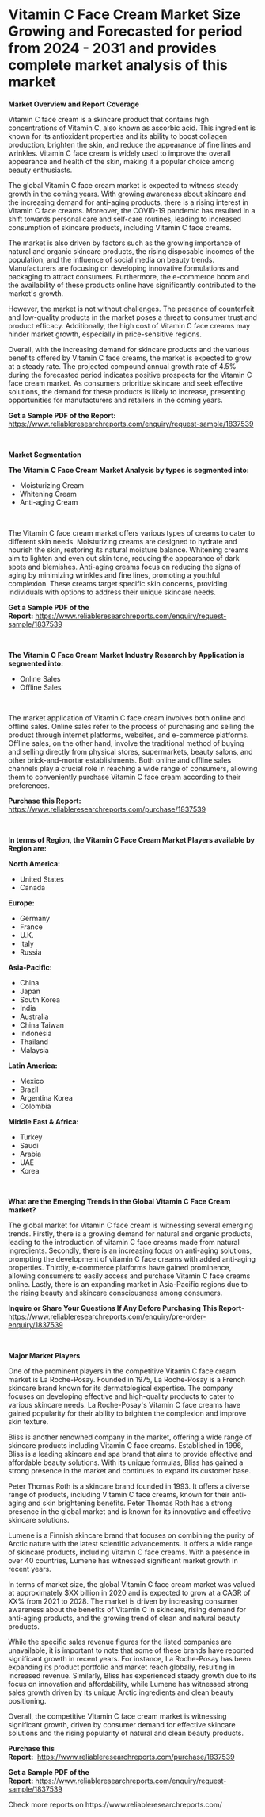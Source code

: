 <p><h1>Vitamin C Face Cream Market Size Growing and Forecasted for period from 2024 - 2031 and provides complete market analysis of this market</h1></p><p><strong>Market Overview and Report Coverage</strong></p>
<p><p>Vitamin C face cream is a skincare product that contains high concentrations of Vitamin C, also known as ascorbic acid. This ingredient is known for its antioxidant properties and its ability to boost collagen production, brighten the skin, and reduce the appearance of fine lines and wrinkles. Vitamin C face cream is widely used to improve the overall appearance and health of the skin, making it a popular choice among beauty enthusiasts.</p><p>The global Vitamin C face cream market is expected to witness steady growth in the coming years. With growing awareness about skincare and the increasing demand for anti-aging products, there is a rising interest in Vitamin C face creams. Moreover, the COVID-19 pandemic has resulted in a shift towards personal care and self-care routines, leading to increased consumption of skincare products, including Vitamin C face creams.</p><p>The market is also driven by factors such as the growing importance of natural and organic skincare products, the rising disposable incomes of the population, and the influence of social media on beauty trends. Manufacturers are focusing on developing innovative formulations and packaging to attract consumers. Furthermore, the e-commerce boom and the availability of these products online have significantly contributed to the market's growth.</p><p>However, the market is not without challenges. The presence of counterfeit and low-quality products in the market poses a threat to consumer trust and product efficacy. Additionally, the high cost of Vitamin C face creams may hinder market growth, especially in price-sensitive regions.</p><p>Overall, with the increasing demand for skincare products and the various benefits offered by Vitamin C face creams, the market is expected to grow at a steady rate. The projected compound annual growth rate of 4.5% during the forecasted period indicates positive prospects for the Vitamin C face cream market. As consumers prioritize skincare and seek effective solutions, the demand for these products is likely to increase, presenting opportunities for manufacturers and retailers in the coming years.</p></p>
<p><strong>Get a Sample PDF of the Report:</strong> <a href="https://www.reliableresearchreports.com/enquiry/request-sample/1837539">https://www.reliableresearchreports.com/enquiry/request-sample/1837539</a></p>
<p>&nbsp;</p>
<p><strong>Market Segmentation</strong></p>
<p><strong>The Vitamin C Face Cream Market Analysis by types is segmented into:</strong></p>
<p><ul><li>Moisturizing Cream</li><li>Whitening Cream</li><li>Anti-aging Cream</li></ul></p>
<p>&nbsp;</p>
<p><p>The Vitamin C face cream market offers various types of creams to cater to different skin needs. Moisturizing creams are designed to hydrate and nourish the skin, restoring its natural moisture balance. Whitening creams aim to lighten and even out skin tone, reducing the appearance of dark spots and blemishes. Anti-aging creams focus on reducing the signs of aging by minimizing wrinkles and fine lines, promoting a youthful complexion. These creams target specific skin concerns, providing individuals with options to address their unique skincare needs.</p></p>
<p><strong>Get a Sample PDF of the Report:</strong>&nbsp;<a href="https://www.reliableresearchreports.com/enquiry/request-sample/1837539">https://www.reliableresearchreports.com/enquiry/request-sample/1837539</a></p>
<p>&nbsp;</p>
<p><strong>The Vitamin C Face Cream Market Industry Research by Application is segmented into:</strong></p>
<p><ul><li>Online Sales</li><li>Offline Sales</li></ul></p>
<p>&nbsp;</p>
<p><p>The market application of Vitamin C face cream involves both online and offline sales. Online sales refer to the process of purchasing and selling the product through internet platforms, websites, and e-commerce platforms. Offline sales, on the other hand, involve the traditional method of buying and selling directly from physical stores, supermarkets, beauty salons, and other brick-and-mortar establishments. Both online and offline sales channels play a crucial role in reaching a wide range of consumers, allowing them to conveniently purchase Vitamin C face cream according to their preferences.</p></p>
<p><strong>Purchase this Report:</strong>&nbsp; <a href="https://www.reliableresearchreports.com/purchase/1837539">https://www.reliableresearchreports.com/purchase/1837539</a></p>
<p>&nbsp;</p>
<p><strong>In terms of Region, the Vitamin C Face Cream Market Players available by Region are:</strong></p>
<p>
    <p> <strong> North America: </strong>
        <ul>
            <li>United States</li>
            <li>Canada</li>
        </ul>
        </p> 
    <p> <strong> Europe: </strong>
        <ul>
            <li>Germany</li>
            <li>France</li>
            <li>U.K.</li>
            <li>Italy</li>
            <li>Russia</li>
        </ul>
        </p> 
    <p> <strong> Asia-Pacific: </strong>
        <ul>
            <li>China</li>
            <li>Japan</li>
            <li>South Korea</li>
            <li>India</li>
            <li>Australia</li>
            <li>China Taiwan</li>
            <li>Indonesia</li>
            <li>Thailand</li>
            <li>Malaysia</li>
        </ul>
        </p> 
    <p> <strong> Latin America: </strong>
        <ul>
            <li>Mexico</li>
            <li>Brazil</li>
            <li>Argentina Korea</li>
            <li>Colombia</li>
        </ul>
        </p> 
    <p> <strong> Middle East & Africa: </strong>
        <ul>
            <li>Turkey</li>
            <li>Saudi</li>
            <li>Arabia</li>
            <li>UAE</li>
            <li>Korea</li>
        </ul>
    </p>
    </p>
<p>&nbsp;</p>
<p><strong>What are the Emerging Trends in the Global Vitamin C Face Cream market?</strong></p>
<p><p>The global market for Vitamin C face cream is witnessing several emerging trends. Firstly, there is a growing demand for natural and organic products, leading to the introduction of vitamin C face creams made from natural ingredients. Secondly, there is an increasing focus on anti-aging solutions, prompting the development of vitamin C face creams with added anti-aging properties. Thirdly, e-commerce platforms have gained prominence, allowing consumers to easily access and purchase Vitamin C face creams online. Lastly, there is an expanding market in Asia-Pacific regions due to the rising beauty and skincare consciousness among consumers.</p></p>
<p><strong>Inquire or Share Your Questions If Any Before Purchasing This Report</strong>- <a href="https://www.reliableresearchreports.com/enquiry/pre-order-enquiry/1837539">https://www.reliableresearchreports.com/enquiry/pre-order-enquiry/1837539</a></p>
<p>&nbsp;</p>
<p><strong>Major Market Players</strong></p>
<p><p>One of the prominent players in the competitive Vitamin C face cream market is La Roche-Posay. Founded in 1975, La Roche-Posay is a French skincare brand known for its dermatological expertise. The company focuses on developing effective and high-quality products to cater to various skincare needs. La Roche-Posay's Vitamin C face creams have gained popularity for their ability to brighten the complexion and improve skin texture.</p><p>Bliss is another renowned company in the market, offering a wide range of skincare products including Vitamin C face creams. Established in 1996, Bliss is a leading skincare and spa brand that aims to provide effective and affordable beauty solutions. With its unique formulas, Bliss has gained a strong presence in the market and continues to expand its customer base.</p><p>Peter Thomas Roth is a skincare brand founded in 1993. It offers a diverse range of products, including Vitamin C face creams, known for their anti-aging and skin brightening benefits. Peter Thomas Roth has a strong presence in the global market and is known for its innovative and effective skincare solutions.</p><p>Lumene is a Finnish skincare brand that focuses on combining the purity of Arctic nature with the latest scientific advancements. It offers a wide range of skincare products, including Vitamin C face creams. With a presence in over 40 countries, Lumene has witnessed significant market growth in recent years.</p><p>In terms of market size, the global Vitamin C face cream market was valued at approximately $XX billion in 2020 and is expected to grow at a CAGR of XX% from 2021 to 2028. The market is driven by increasing consumer awareness about the benefits of Vitamin C in skincare, rising demand for anti-aging products, and the growing trend of clean and natural beauty products.</p><p>While the specific sales revenue figures for the listed companies are unavailable, it is important to note that some of these brands have reported significant growth in recent years. For instance, La Roche-Posay has been expanding its product portfolio and market reach globally, resulting in increased revenue. Similarly, Bliss has experienced steady growth due to its focus on innovation and affordability, while Lumene has witnessed strong sales growth driven by its unique Arctic ingredients and clean beauty positioning.</p><p>Overall, the competitive Vitamin C face cream market is witnessing significant growth, driven by consumer demand for effective skincare solutions and the rising popularity of natural and clean beauty products.</p></p>
<p><strong>Purchase this Report:</strong>&nbsp;&nbsp;<a href="https://www.reliableresearchreports.com/purchase/1837539">https://www.reliableresearchreports.com/purchase/1837539</a></p>
<p></p>
<p><strong>Get a Sample PDF of the Report:</strong>&nbsp;<a href="https://www.reliableresearchreports.com/enquiry/request-sample/1837539">https://www.reliableresearchreports.com/enquiry/request-sample/1837539</a></p>
<p>Check more reports on https://www.reliableresearchreports.com/</p>